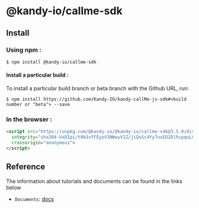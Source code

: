 # @kandy-io/callme-sdk

## Install

### Using npm :

`$ npm install @kandy-io/callme-sdk`

#### Install a particular build :

To install a particular build branch or beta branch with the Github URL, run:

`$ npm install https://github.com/Kandy-IO/kandy-callMe-js-sdk#<build number or "beta"> --save`

### In the browser :
```html
<script src="https://unpkg.com/@kandy-io/@kandy-io/callme-sdk@3.5.0/dist/kandy.js"
  integrity="sha384-UxDIpi/t0b3vfFEyoV3NWwyV1Z/jiQsSc4Yy7usEO2DlhcpquLCJDvaG4Cw8Bkdv"
  crossorigin="anonymous">
</script>
```
## Reference

The information about tutorials and documents can be found in the links below

* `Documents`: [docs](https://kandy-io.github.io/kandy-callMe-js-sdk/docs)

